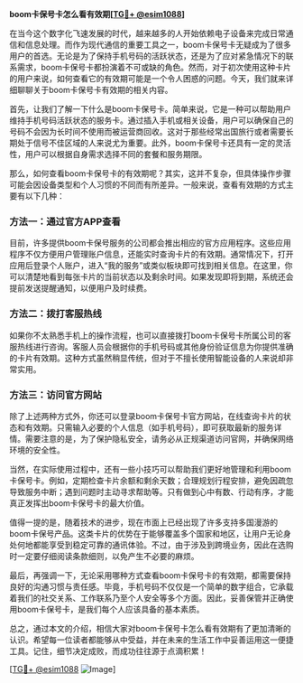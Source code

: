 **boom卡保号卡怎么看有效期[[TG💪+ @esim1088](https://t.me/s/esim1088)]**

在当今这个数字化飞速发展的时代，越来越多的人开始依赖电子设备来完成日常通信和信息处理。而作为现代通信的重要工具之一，boom卡保号卡无疑成为了很多用户的首选。无论是为了保持手机号码的活跃状态，还是为了应对紧急情况下的联系需求，boom卡保号卡都扮演着不可或缺的角色。然而，对于初次使用这种卡片的用户来说，如何查看它的有效期可能是一个令人困惑的问题。今天，我们就来详细聊聊关于boom卡保号卡有效期的相关内容。

首先，让我们了解一下什么是boom卡保号卡。简单来说，它是一种可以帮助用户维持手机号码活跃状态的服务卡。通过插入手机或相关设备，用户可以确保自己的号码不会因为长时间不使用而被运营商回收。这对于那些经常出国旅行或者需要长期处于信号不佳区域的人来说尤为重要。此外，boom卡保号卡还具有一定的灵活性，用户可以根据自身需求选择不同的套餐和服务期限。

那么，如何查看boom卡保号卡的有效期呢？其实，这并不复杂，但具体操作步骤可能会因设备类型和个人习惯的不同而有所差异。一般来说，查看有效期的方式主要有以下几种：

### 方法一：通过官方APP查看
目前，许多提供boom卡保号服务的公司都会推出相应的官方应用程序。这些应用程序不仅方便用户管理账户信息，还能实时查询卡片的有效期。通常情况下，打开应用后登录个人账户，进入“我的服务”或类似板块即可找到相关信息。在这里，你可以清楚地看到每张卡片的当前状态以及剩余时间。如果发现即将到期，系统还会提前发送提醒通知，以便用户及时续费。

### 方法二：拨打客服热线
如果你不太熟悉手机上的操作流程，也可以直接拨打boom卡保号卡所属公司的客服热线进行咨询。客服人员会根据你的手机号码或其他身份验证信息为你提供准确的卡片有效期。这种方式虽然稍显传统，但对于不擅长使用智能设备的人来说却非常实用。

### 方法三：访问官方网站
除了上述两种方式外，你还可以登录boom卡保号卡官方网站，在线查询卡片的状态和有效期。只需输入必要的个人信息（如手机号码），即可获取最新的服务详情。需要注意的是，为了保护隐私安全，请务必从正规渠道访问官网，并确保网络环境的安全性。

当然，在实际使用过程中，还有一些小技巧可以帮助我们更好地管理和利用boom卡保号卡。例如，定期检查卡片余额和剩余天数；合理规划行程安排，避免因疏忽导致服务中断；遇到问题时主动寻求帮助等。只有做到心中有数、行动有序，才能真正发挥出boom卡保号卡的最大价值。

值得一提的是，随着技术的进步，现在市面上已经出现了许多支持多国漫游的boom卡保号产品。这类卡片的优势在于能够覆盖多个国家和地区，让用户无论身处何地都能享受到稳定可靠的通讯体验。不过，由于涉及到跨境业务，因此在选购时一定要仔细阅读条款细则，以免产生不必要的麻烦。

最后，再强调一下，无论采用哪种方式查看boom卡保号卡的有效期，都需要保持良好的沟通习惯与责任感。毕竟，手机号码不仅仅是一个简单的数字组合，它承载着我们的社交关系、工作联系乃至个人安全等多个方面。因此，妥善保管并正确使用boom卡保号卡，是我们每个人应该具备的基本素质。

总之，通过本文的介绍，相信大家对boom卡保号卡怎么看有效期有了更加清晰的认识。希望每一位读者都能够从中受益，并在未来的生活工作中妥善运用这一便捷工具。记住，细节决定成败，而成功往往源于点滴积累！

[[TG💪+ @esim1088](https://t.me/s/esim1088) ![Image](https://i.postimg.cc/4NQfJmqS/Snipaste-2025-05-13-00-14-12.png)]